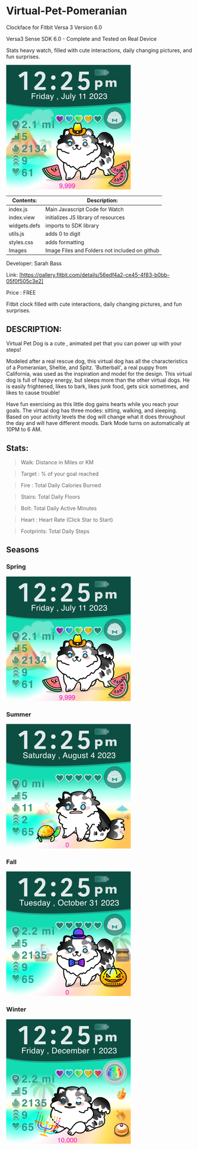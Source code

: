 # Virtual-Pet-Pomeranian

Clockface for Fitbit Versa 3 Version 6.0


Versa3 Sense SDK 6.0 - Complete and Tested on Real Device

Stats heavy watch, filled with cute interactions, daily changing pictures, and fun surprises.

![Alt text](https://github.com/SarahBass/Virtual-Pet-Pomeranian/blob/main/Promo/Untitled_49.png)

Contents: | Description:
--------- | ------------
index.js  | Main Javascript Code for Watch 
index.view | initializes JS library of resources
widgets.defs | imports to SDK library
utils.js | adds 0 to digit
styles.css | adds formatting
Images    | Image Files and Folders not included on github


 
 Developer: Sarah Bass
 
 Link: [https://gallery.fitbit.com/details/56edf4a2-ce45-4f83-b0bb-05f0f505c3e2]
 
 Price : FREE
 
Fitbit clock filled with cute interactions, daily changing pictures, and fun surprises.

## DESCRIPTION:
Virtual Pet Dog is a cute , animated pet that you can power up with your steps!

Modeled after a real rescue dog, this virtual dog has all the characteristics of a Pomeranian, Sheltie, and Spitz. 'Butterball', a real puppy from California, was used as the inspiration and model for the design. This virtual dog is full of happy energy, but sleeps more than the other virtual dogs. He is easily frightened, likes to bark, likes junk food, gets sick sometimes, and likes to cause trouble!  

Have fun exercising as this little dog gains hearts while you reach your goals. The virtual dog has three modes: sitting, walking, and sleeping. Based on your activity levels the dog will change what it does throughout the day and will have different moods. Dark Mode turns on automatically at 10PM to 6 AM. 


## Stats:

>Walk: Distance in Miles or KM

>Target : % of your goal reached

>Fire : Total Daily Calories Burned

>Stairs: Total Daily Floors

>Bolt: Total Daily Active Minutes

>Heart : Heart Rate (Click Star to Start)

>Footprints: Total Daily Steps

## Seasons

### Spring

![Alt text](https://github.com/SarahBass/Virtual-Pet-Pomeranian/blob/main/Promo/Untitled_49.png)

### Summer

![Alt text](https://github.com/SarahBass/Virtual-Pet-Pomeranian/blob/main/Promo/Untitled_49%205.png)

### Fall

![Alt text](https://github.com/SarahBass/Virtual-Pet-Pomeranian/blob/main/Promo/Untitled_49%203.png)

### Winter

![Alt text](https://github.com/SarahBass/Virtual-Pet-Pomeranian/blob/main/Promo/Untitled_49%202.png)







